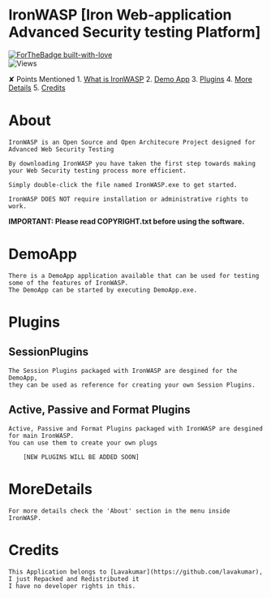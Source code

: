 # IronWASP [Iron Web-application Advanced Security testing Platform]

[![ForTheBadge built-with-love](http://ForTheBadge.com/images/badges/built-with-love.svg)](https://GitHub.com/lavakumar/)<br>
![Views](https://hits.seeyoufarm.com/api/count/incr/badge.svg?url=https://github.com/swatv3nub/IronWASP&title=Profile%20Views)


✘ Points Mentioned
	1. [What is IronWASP](https://github.com/swatv3nub/IronWASP/blob/Alpha/README.md/#About)
	2. [Demo App](https://github.com/swatv3nub/IronWASP/blob/Alpha/README.md/#DemoApp)
	3. [Plugins](https://github.com/swatv3nub/IronWASP/blob/Alpha/README.md/#Plugins)
	4. [More Details](https://github.com/swatv3nub/IronWASP/blob/Alpha/README.md/#MoreDetails)
	5. [Credits](https://github.com/swatv3nub/IronWASP/blob/Alpha/README.md/#Credits)


 # About
 
	IronWASP is an Open Source and Open Architecure Project designed for Advanced Web Security Testing
	
	By downloading IronWASP you have taken the first step towards making your Web Security testing process more efficient.

	Simply double-click the file named IronWASP.exe to get started.

	IronWASP DOES NOT require installation or administrative rights to work.

**IMPORTANT: Please read COPYRIGHT.txt before using the software.**

# DemoApp

	There is a DemoApp application available that can be used for testing some of the features of IronWASP. 
	The DemoApp can be started by executing DemoApp.exe.

# Plugins

## SessionPlugins

	The Session Plugins packaged with IronWASP are desgined for the DemoApp, 
	they can be used as reference for creating your own Session Plugins.

## Active, Passive and Format Plugins

	Active, Passive and Format Plugins packaged with IronWASP are desgined for main IronWASP.
	You can use them to create your own plugs

```
	[NEW PLUGINS WILL BE ADDED SOON]
```

# MoreDetails

	For more details check the 'About' section in the menu inside IronWASP.

# Credits

	This Application belongs to [Lavakumar](https://github.com/lavakumar), I just Repacked and Redistributed it
	I have no developer rights in this.